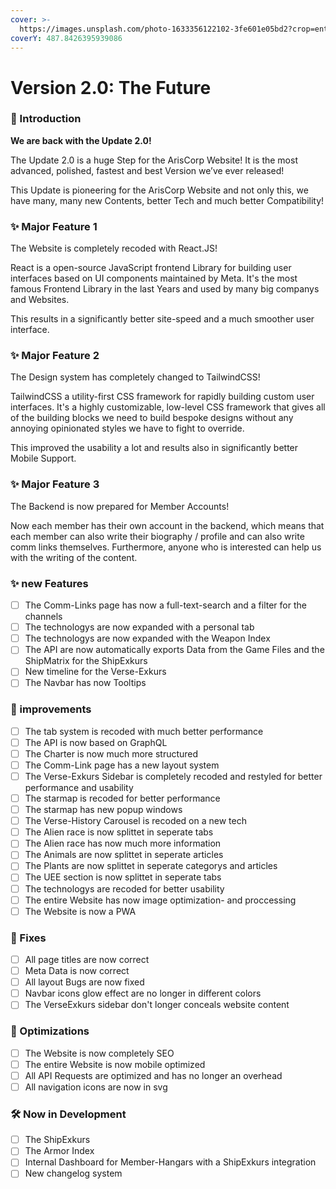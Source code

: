 ```yaml
---
cover: >-
  https://images.unsplash.com/photo-1633356122102-3fe601e05bd2?crop=entropy&cs=tinysrgb&fm=jpg&ixid=MnwxOTcwMjR8MHwxfHNlYXJjaHwxfHxyZWFjdHxlbnwwfHx8fDE2NjYzMDUwMjM&ixlib=rb-4.0.3&q=80
coverY: 487.8426395939086
---
```


# Version 2.0: The Future

### **📢 Introduction**

**We are back with the Update 2.0!**

The Update 2.0 is a huge Step for the ArisCorp Website! It is the most advanced, polished, fastest and best Version we’ve ever released!

This Update is pioneering for the ArisCorp Website and not only this, we have many, many new Contents, better Tech and much better Compatibility!

### **✨ Major Feature 1**

The Website is completely recoded with React.JS!

React is a open-source JavaScript frontend Library for building user interfaces based on UI components maintained by Meta. It's the most famous Frontend Library in the last Years and used by many big companys and Websites.

This results in a significantly better site-speed and a much smoother user interface.

### **✨ Major Feature 2**

The Design system has completely changed to TailwindCSS!

TailwindCSS a utility-first CSS framework for rapidly building custom user interfaces. It's a highly customizable, low-level CSS framework that gives all of the building blocks we need to build bespoke designs without any annoying opinionated styles we have to fight to override.

This improved the usability a lot and results also in significantly better Mobile Support.

### **✨ Major Feature 3**

The Backend is now prepared for Member Accounts!

Now each member has their own account in the backend, which means that each member can also write their biography / profile and can also write comm links themselves. Furthermore, anyone who is interested can help us with the writing of the content.

### **✨ new Features**

* [ ] The Comm-Links page has now a full-text-search and a filter for the channels
* [ ] The technologys are now expanded with a personal tab
* [ ] The technologys are now expanded with the Weapon Index
* [ ] The API are now automatically exports Data from the Game Files and the ShipMatrix for the ShipExkurs
* [ ] New timeline for the Verse-Exkurs
* [ ] The Navbar has now Tooltips

### **🚀 improvements**

* [ ] The tab system is recoded with much better performance
* [ ] The API is now based on GraphQL
* [ ] The Charter is now much more structured
* [ ] The Comm-Link page has a new layout system
* [ ] The Verse-Exkurs Sidebar is completely recoded and restyled for better performance and usability
* [ ] The starmap is recoded for better performance
* [ ] The starmap has new popup windows
* [ ] The Verse-History Carousel is recoded on a new tech
* [ ] The Alien race is now splittet in seperate tabs
* [ ] The Alien race has now much more information
* [ ] The Animals are now splittet in seperate articles
* [ ] The Plants are now splittet in seperate categorys and articles
* [ ] The UEE section is now splittet in seperate tabs
* [ ] The technologys are recoded for better usability
* [ ] The entire Website has now image optimization- and proccessing
* [ ] The Website is now a PWA

### **🐛 Fixes**

* [ ] All page titles are now correct
* [ ] Meta Data is now correct
* [ ] All layout Bugs are now fixed
* [ ] Navbar icons glow effect are no longer in different colors
* [ ] The VerseExkurs sidebar don't longer conceals website content

### **🧽 Optimizations**

* [ ] The Website is now completely SEO
* [ ] The entire Website is now mobile optimized
* [ ] All API Requests are optimized and has no longer an overhead
* [ ] All navigation icons are now in svg

### **🛠 Now in Development**

* [ ] The ShipExkurs
* [ ] The Armor Index
* [ ] Internal Dashboard for Member-Hangars with a ShipExkurs integration
* [ ] New changelog system
